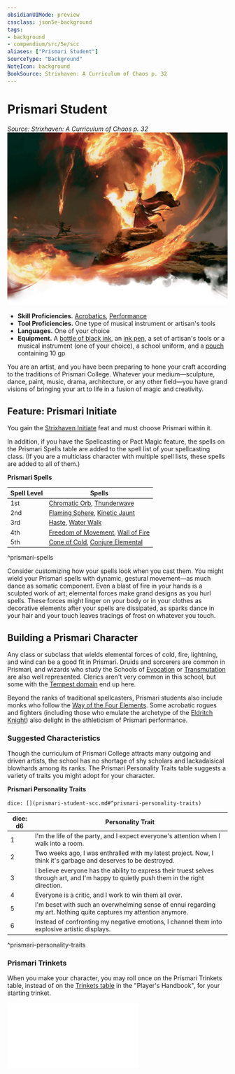 ```yaml
---
obsidianUIMode: preview
cssclass: json5e-background
tags:
- background
- compendium/src/5e/scc
aliases: ["Prismari Student"]
SourceType: "Background"
NoteIcon: background
BookSource: Strixhaven: A Curriculum of Chaos p. 32
---
```

# Prismari Student
*Source: Strixhaven: A Curriculum of Chaos p. 32*  
![An advanced Prismari stude...](https://raw.githubusercontent.com/5etools-mirror-2/5etools-img/main/backgrounds/SCC/Prismari%20Student.webp#right)  

- **Skill Proficiencies.** [Acrobatics](/2-Mechanics/CLI/rules/skills.md#Acrobatics), [Performance](/2-Mechanics/CLI/rules/skills.md#Performance)  
- **Tool Proficiencies.** One type of musical instrument or artisan's tools  
- **Languages.** One of your choice  
- **Equipment.** A [bottle of black ink](/2-Mechanics/CLI/items/ink-1-ounce-bottle.md), an [ink pen](/2-Mechanics/CLI/items/ink-pen.md), a set of artisan's tools or a musical instrument (one of your choice), a school uniform, and a [pouch](/2-Mechanics/CLI/items/pouch.md) containing 10 gp  

You are an artist, and you have been preparing to hone your craft according to the traditions of Prismari College. Whatever your medium—sculpture, dance, paint, music, drama, architecture, or any other field—you have grand visions of bringing your art to life in a fusion of magic and creativity.

## Feature: Prismari Initiate

You gain the [Strixhaven Initiate](/2-Mechanics/CLI/feats/strixhaven-initiate-scc.md) feat and must choose Prismari within it.

In addition, if you have the Spellcasting or Pact Magic feature, the spells on the Prismari Spells table are added to the spell list of your spellcasting class. (If you are a multiclass character with multiple spell lists, these spells are added to all of them.)

**Prismari Spells**

| Spell Level | Spells |
|-------------|--------|
| 1st | [Chromatic Orb](/2-Mechanics/CLI/spells/chromatic-orb.md), [Thunderwave](/2-Mechanics/CLI/spells/thunderwave.md) |
| 2nd | [Flaming Sphere](/2-Mechanics/CLI/spells/flaming-sphere.md), [Kinetic Jaunt](/2-Mechanics/CLI/spells/kinetic-jaunt-scc.md) |
| 3rd | [Haste](/2-Mechanics/CLI/spells/haste.md), [Water Walk](/2-Mechanics/CLI/spells/water-walk.md) |
| 4th | [Freedom of Movement](/2-Mechanics/CLI/spells/freedom-of-movement.md), [Wall of Fire](/2-Mechanics/CLI/spells/wall-of-fire.md) |
| 5th | [Cone of Cold](/2-Mechanics/CLI/spells/cone-of-cold.md), [Conjure Elemental](/2-Mechanics/CLI/spells/conjure-elemental.md) |
^prismari-spells

Consider customizing how your spells look when you cast them. You might wield your Prismari spells with dynamic, gestural movement—as much dance as somatic component. Even a blast of fire in your hands is a sculpted work of art; elemental forces make grand designs as you hurl spells. These forces might linger on your body or in your clothes as decorative elements after your spells are dissipated, as sparks dance in your hair and your touch leaves tracings of frost on whatever you touch.

## Building a Prismari Character

Any class or subclass that wields elemental forces of cold, fire, lightning, and wind can be a good fit in Prismari. Druids and sorcerers are common in Prismari, and wizards who study the Schools of [Evocation](/2-Mechanics/CLI/classes/wizard-school-of-evocation.md) or [Transmutation](/2-Mechanics/CLI/classes/wizard-school-of-transmutation.md) are also well represented. Clerics aren't very common in this school, but some with the [Tempest domain](/2-Mechanics/CLI/classes/cleric-tempest-domain.md) end up here.

Beyond the ranks of traditional spellcasters, Prismari students also include monks who follow the [Way of the Four Elements](/2-Mechanics/CLI/classes/monk-way-of-the-four-elements.md). Some acrobatic rogues and fighters (including those who emulate the archetype of the [Eldritch Knight](/2-Mechanics/CLI/classes/fighter-eldritch-knight.md)) also delight in the athleticism of Prismari performance.

### Suggested Characteristics

Though the curriculum of Prismari College attracts many outgoing and driven artists, the school has no shortage of shy scholars and lackadaisical blowhards among its ranks. The Prismari Personality Traits table suggests a variety of traits you might adopt for your character.

**Prismari Personality Traits**

`dice: [](prismari-student-scc.md#^prismari-personality-traits)`

| dice: d6 | Personality Trait |
|----------|-------------------|
| 1 | I'm the life of the party, and I expect everyone's attention when I walk into a room. |
| 2 | Two weeks ago, I was enthralled with my latest project. Now, I think it's garbage and deserves to be destroyed. |
| 3 | I believe everyone has the ability to express their truest selves through art, and I'm happy to quietly push them in the right direction. |
| 4 | Everyone is a critic, and I work to win them all over. |
| 5 | I'm beset with such an overwhelming sense of ennui regarding my art. Nothing quite captures my attention anymore. |
| 6 | Instead of confronting my negative emotions, I channel them into explosive artistic displays. |
^prismari-personality-traits

### Prismari Trinkets

When you make your character, you may roll once on the Prismari Trinkets table, instead of on the [Trinkets table](/2-Mechanics/CLI/items/trinket.md) in the "Player's Handbook", for your starting trinket.

![Prismari Trinkets](/2-Mechanics/CLI/tables/prismari-trinkets-scc.md)